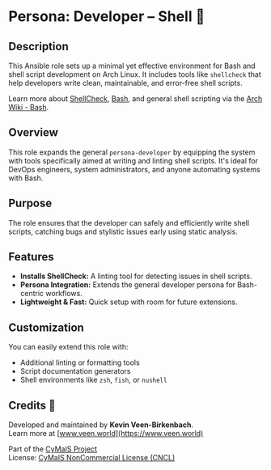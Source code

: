 # Persona: Developer – Shell 🐚

## Description

This Ansible role sets up a minimal yet effective environment for Bash and shell script development on Arch Linux. It includes tools like `shellcheck` that help developers write clean, maintainable, and error-free shell scripts.

Learn more about [ShellCheck](https://www.shellcheck.net/), [Bash](https://www.gnu.org/software/bash/), and general shell scripting via the [Arch Wiki - Bash](https://wiki.archlinux.org/title/Bash).

## Overview

This role expands the general `persona-developer` by equipping the system with tools specifically aimed at writing and linting shell scripts. It's ideal for DevOps engineers, system administrators, and anyone automating systems with Bash.

## Purpose

The role ensures that the developer can safely and efficiently write shell scripts, catching bugs and stylistic issues early using static analysis.

## Features

- **Installs ShellCheck:** A linting tool for detecting issues in shell scripts.
- **Persona Integration:** Extends the general developer persona for Bash-centric workflows.
- **Lightweight & Fast:** Quick setup with room for future extensions.

## Customization

You can easily extend this role with:
- Additional linting or formatting tools
- Script documentation generators
- Shell environments like `zsh`, `fish`, or `nushell`

## Credits 📝

Developed and maintained by **Kevin Veen-Birkenbach**.  
Learn more at [www.veen.world](https://www.veen.world)

Part of the [CyMaIS Project](https://github.com/kevinveenbirkenbach/cymais)  
License: [CyMaIS NonCommercial License (CNCL)](https://s.veen.world/cncl)